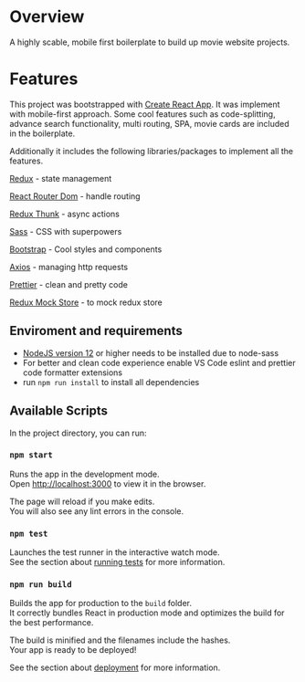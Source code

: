 # Overview

A highly scable, mobile first boilerplate to build up movie website projects.

# Features

This project was bootstrapped with [Create React App](https://github.com/facebook/create-react-app). It was implement with mobile-first approach. Some cool features such as code-splitting, advance search functionality, multi routing, SPA, movie cards are included in the boilerplate.

Additionally it includes the following libraries/packages to implement all the features.

[Redux](https://redux.js.org/) - state management

[React Router Dom](https://reactrouter.com/) - handle routing

[Redux Thunk](https://github.com/reduxjs/redux-thunk) - async actions

[Sass](https://www.npmjs.com/package/node-sass) - CSS with superpowers

[Bootstrap](https://getbootstrap.com/) - Cool styles and components

[Axios](https://getbootstrap.com/) - managing http requests

[Prettier](https://prettier.io/) - clean and pretty code

[Redux Mock Store](https://github.com/reduxjs/redux-mock-store) - to mock redux store

## Enviroment and requirements

- [NodeJS version 12](https://nodejs.org/en/) or higher needs to be installed due to node-sass
- For better and clean code experience enable VS Code eslint and prettier code formatter extensions
- run <code>npm run install</code> to install all dependencies

## Available Scripts

In the project directory, you can run:

### `npm start`

Runs the app in the development mode.\
Open [http://localhost:3000](http://localhost:3000) to view it in the browser.

The page will reload if you make edits.\
You will also see any lint errors in the console.

### `npm test`

Launches the test runner in the interactive watch mode.\
See the section about [running tests](https://facebook.github.io/create-react-app/docs/running-tests) for more information.

### `npm run build`

Builds the app for production to the `build` folder.\
It correctly bundles React in production mode and optimizes the build for the best performance.

The build is minified and the filenames include the hashes.\
Your app is ready to be deployed!

See the section about [deployment](https://facebook.github.io/create-react-app/docs/deployment) for more information.
